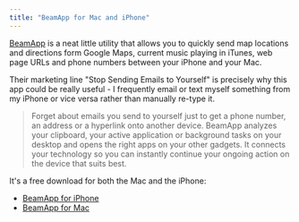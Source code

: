 ```yaml
---
title: "BeamApp for Mac and iPhone"
---
```

<p><a href="http://getbeamapp.com">BeamApp</a> is a neat little utility that allows you to quickly send map locations and directions form Google Maps, current music playing in iTunes, web page URLs and phone numbers between your iPhone and your Mac.</p>
<p>Their marketing line "Stop Sending Emails to Yourself" is precisely why this app could be really useful - I frequently email or text myself something from my iPhone or vice versa rather than manually re-type it.</p>
<blockquote><p>
  Forget about emails you send to yourself just to get a phone number, an address or a hyperlink onto another device. BeamApp analyzes your clipboard, your active application or background tasks on your desktop and opens the right apps on your other gadgets. It connects your technology so you can instantly continue your ongoing action on the device that suits best.
</p></blockquote>
<p>It's a free download for both the Mac and the iPhone:</p>
<ul>
<li><a href="http://target.georiot.com/Proxy.ashx?tsid=528&GR_URL=https%253A%252F%252Fitunes.apple.com%252Fus%252Fapp%252Fbeamapp%252Fid483512021%253Fmt%253D8%2526uo%253D4%2526partnerId%253D30" target="itunes_store">BeamApp for iPhone</a></li>
<li><a href="http://target.georiot.com/Proxy.ashx?tsid=528&GR_URL=https%253A%252F%252Fitunes.apple.com%252Fus%252Fapp%252Fbeamapp%252Fid584769748%253Fmt%253D12%2526uo%253D4%2526partnerId%253D30" target="itunes_store">BeamApp for Mac</a></li>
</ul>
